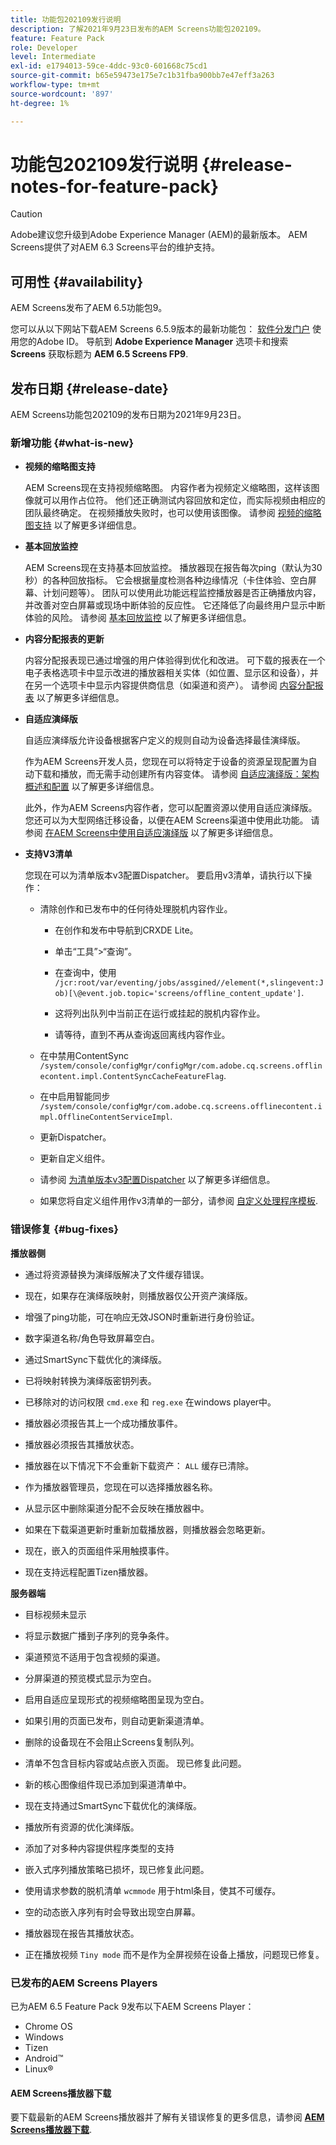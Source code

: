 ```yaml
---
title: 功能包202109发行说明
description: 了解2021年9月23日发布的AEM Screens功能包202109。
feature: Feature Pack
role: Developer
level: Intermediate
exl-id: e1794013-59ce-4ddc-93c0-601668c75cd1
source-git-commit: b65e59473e175e7c1b31fba900bb7e47eff3a263
workflow-type: tm+mt
source-wordcount: '897'
ht-degree: 1%

---
```


# 功能包202109发行说明 {#release-notes-for-feature-pack}

>[!CAUTION]
>Adobe建议您升级到Adobe Experience Manager (AEM)的最新版本。 AEM Screens提供了对AEM 6.3 Screens平台的维护支持。

## 可用性 {#availability}

AEM Screens发布了AEM 6.5功能包9。

您可以从以下网站下载AEM Screens 6.5.9版本的最新功能包： [软件分发门户](https://experience.adobe.com/#/downloads/content/software-distribution/en/aem.html) 使用您的Adobe ID。 导航到 **Adobe Experience Manager** 选项卡和搜索 **Screens** 获取标题为 **AEM 6.5 Screens FP9**.

## 发布日期 {#release-date}

AEM Screens功能包202109的发布日期为2021年9月23日。

### 新增功能 {#what-is-new}

* **视频的缩略图支持**

  AEM Screens现在支持视频缩略图。 内容作者为视频定义缩略图，这样该图像就可以用作占位符。 他们还正确测试内容回放和定位，而实际视频由相应的团队最终确定。 在视频播放失败时，也可以使用该图像。
请参阅 [视频的缩略图支持](/help/user-guide/thumbnail-support.md) 以了解更多详细信息。

* **基本回放监控**

  AEM Screens现在支持基本回放监控。 播放器现在报告每次ping（默认为30秒）的各种回放指标。 它会根据量度检测各种边缘情况（卡住体验、空白屏幕、计划问题等）。 团队可以使用此功能远程监控播放器是否正确播放内容，并改善对空白屏幕或现场中断体验的反应性。 它还降低了向最终用户显示中断体验的风险。
请参阅 [基本回放监控](https://experienceleague.adobe.com/en/docs/experience-manager-screens/user-guide/administering/installing-screens-player#playback-monitoring) 以了解更多详细信息。

* **内容分配报表的更新**

  内容分配报表现已通过增强的用户体验得到优化和改进。 可下载的报表在一个电子表格选项卡中显示改进的播放器相关实体（如位置、显示区和设备），并在另一个选项卡中显示内容提供商信息（如渠道和资产）。
请参阅 [内容分配报表](/help/user-guide/content-assignment-report.md) 以了解更多详细信息。

* **自适应演绎版**

  自适应演绎版允许设备根据客户定义的规则自动为设备选择最佳演绎版。

  作为AEM Screens开发人员，您现在可以将特定于设备的资源呈现配置为自动下载和播放，而无需手动创建所有内容变体。 请参阅 [自适应演绎版：架构概述和配置](/help/user-guide/adaptive-renditions.md) 以了解更多详细信息。

  此外，作为AEM Screens内容作者，您可以配置资源以使用自适应演绎版。 您还可以为大型网络迁移设备，以便在AEM Screens渠道中使用此功能。 请参阅 [在AEM Screens中使用自适应演绎版](/help/user-guide/using-adaptive-renditions.md) 以了解更多详细信息。

* **支持V3清单**

  您现在可以为清单版本v3配置Dispatcher。 要启用v3清单，请执行以下操作：

   * 清除创作和已发布中的任何待处理脱机内容作业。

      * 在创作和发布中导航到CRXDE Lite。

      * 单击“工具”>“查询”。

      * 在查询中，使用 `/jcr:root/var/eventing/jobs/assgined//element(*,slingevent:Job)[\@event.job.topic='screens/offline_content_update']`.

      * 这将列出队列中当前正在运行或挂起的脱机内容作业。

      * 请等待，直到不再从查询返回离线内容作业。

   * 在中禁用ContentSync `/system/console/configMgr/configMgr/com.adobe.cq.screens.offlinecontent.impl.ContentSyncCacheFeatureFlag`.

   * 在中启用智能同步 `/system/console/configMgr/com.adobe.cq.screens.offlinecontent.impl.OfflineContentServiceImpl`.

   * 更新Dispatcher。

   * 更新自定义组件。


   * 请参阅 [为清单版本v3配置Dispatcher](https://experienceleague.adobe.com/en/docs/experience-manager-screens/user-guide/administering/dispatcher-configurations-aem-screens#configuring-dispatcherv3) 以了解更多详细信息。
   * 如果您将自定义组件用作v3清单的一部分，请参阅 [自定义处理程序模板](https://experienceleague.adobe.com/en/docs/experience-manager-screens/user-guide/developing/developing-custom-component-tutorial-develop#custom-handlers).


### 错误修复 {#bug-fixes}

**播放器侧**

* 通过将资源替换为演绎版解决了文件缓存错误。

* 现在，如果存在演绎版映射，则播放器仅公开资产演绎版。

* 增强了ping功能，可在响应无效JSON时重新进行身份验证。

* 数字渠道名称/角色导致屏幕空白。

* 通过SmartSync下载优化的演绎版。

* 已将映射转换为演绎版密钥列表。

* 已移除对的访问权限 `cmd.exe` 和 `reg.exe` 在windows player中。

* 播放器必须报告其上一个成功播放事件。

* 播放器必须报告其播放状态。

* 播放器在以下情况下不会重新下载资产： `ALL` 缓存已清除。

* 作为播放器管理员，您现在可以选择播放器名称。

* 从显示区中删除渠道分配不会反映在播放器中。

* 如果在下载渠道更新时重新加载播放器，则播放器会忽略更新。

* 现在，嵌入的页面组件采用触摸事件。

* 现在支持远程配置Tizen播放器。

**服务器端**

* 目标视频未显示
* 将显示数据广播到子序列的竞争条件。

* 渠道预览不适用于包含视频的渠道。

* 分屏渠道的预览模式显示为空白。

* 启用自适应呈现形式的视频缩略图呈现为空白。

* 如果引用的页面已发布，则自动更新渠道清单。

* 删除的设备现在不会阻止Screens复制队列。

* 清单不包含目标内容或站点嵌入页面。 现已修复此问题。

* 新的核心图像组件现已添加到渠道清单中。

* 现在支持通过SmartSync下载优化的演绎版。

* 播放所有资源的优化演绎版。

* 添加了对多种内容提供程序类型的支持

* 嵌入式序列播放策略已损坏，现已修复此问题。

* 使用请求参数的脱机清单 `wcmmode` 用于html条目，使其不可缓存。

* 空的动态嵌入序列有时会导致出现空白屏幕。

* 播放器现在报告其播放状态。

* 正在播放视频 `Tiny mode` 而不是作为全屏视频在设备上播放，问题现已修复。

### 已发布的AEM Screens Players

已为AEM 6.5 Feature Pack 9发布以下AEM Screens Player：

* Chrome OS
* Windows
* Tizen
* Android™
* Linux®

#### AEM Screens播放器下载

要下载最新的AEM Screens播放器并了解有关错误修复的更多信息，请参阅 **[AEM Screens播放器下载](https://download.macromedia.com/screens/index.html)**.
